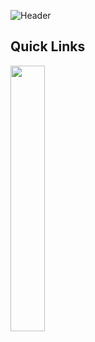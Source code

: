 ![Header](https://user-images.githubusercontent.com/48334001/189508787-a647980c-77ec-4793-af26-78a58adb5da1.png)

## Quick Links

[<img src="https://user-images.githubusercontent.com/48334001/189509072-2998230f-0889-401f-9c75-9152ab24153d.png" width="33%">](https://github.com/The-International-Screeps-Bot/The-International-Open-Source)
